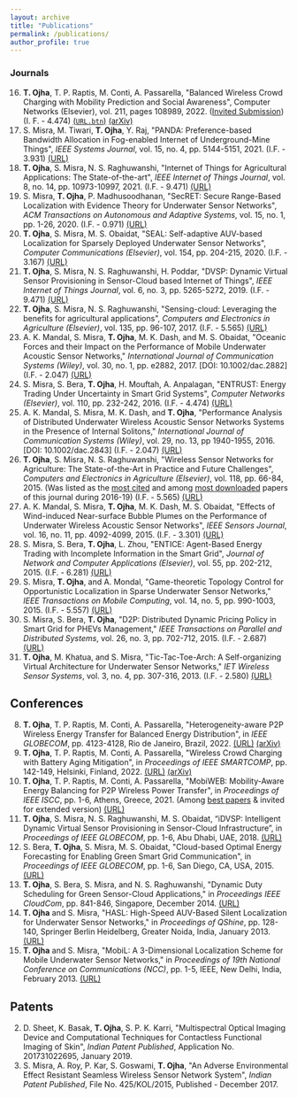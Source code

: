 ```yaml
---
layout: archive
title: "Publications"
permalink: /publications/
author_profile: true
---
```


### Journals
16. **T. Ojha**, T. P. Raptis, M. Conti, A. Passarella, "Balanced Wireless Crowd Charging with Mobility Prediction and Social Awareness", Computer Networks (Elsevier), vol. 211, pages 108989, 2022. (<ins>Invited Submission</ins>) (I. F. - 4.474) [(`URL.btn`)](https://www.sciencedirect.com/science/article/abs/pii/S1389128622001591) [(arXiv)](https://arxiv.org/abs/2204.09399)
15. S. Misra, M. Tiwari, **T. Ojha**, Y. Raj, "PANDA: Preference-based Bandwidth Allocation in Fog-enabled Internet of Underground-Mine Things", _IEEE Systems Journal_, vol. 15, no. 4, pp. 5144-5151, 2021. (I.F. - 3.931) [(URL)](https://ieeexplore.ieee.org/document/9461869)
14. **T. Ojha**, S. Misra, N. S. Raghuwanshi, "Internet of Things for Agricultural Applications: The State-of-the-art", _IEEE Internet of Things Journal_, vol. 8, no. 14, pp. 10973-10997, 2021. (I.F. - 9.471) [(URL)](https://ieeexplore.ieee.org/document/9321474)
13. S. Misra, **T. Ojha**, P. Madhusoodhanan, "SecRET: Secure Range-Based Localization with Evidence Theory for Underwater Sensor Networks", _ACM Transactions on Autonomous and Adaptive Systems_, vol. 15, no. 1, pp. 1-26, 2020. (I.F. - 0.971) [(URL)](https://dl.acm.org/doi/10.1145/3431390)
12. **T. Ojha**, S. Misra, M. S. Obaidat, "SEAL: Self-adaptive AUV-based Localization for Sparsely Deployed Underwater Sensor Networks", _Computer Communications (Elsevier)_, vol. 154, pp. 204-215, 2020. (I.F. - 3.167) [(URL)](https://www.sciencedirect.com/science/article/abs/pii/S0140366419307285)
11. **T. Ojha**, S. Misra, N. S. Raghuwanshi, H. Poddar, "DVSP: Dynamic Virtual Sensor Provisioning in Sensor-Cloud based Internet of Things", _IEEE Internet of Things Journal_, vol. 6, no. 3, pp. 5265-5272, 2019. (I.F. - 9.471) [(URL)](https://ieeexplore.ieee.org/document/8643570)
10. **T. Ojha**, S. Misra, N. S. Raghuwanshi, "Sensing-cloud: Leveraging the benefits for agricultural applications", _Computers and Electronics in Agriculture (Elsevier)_, vol. 135, pp. 96-107, 2017. (I.F. - 5.565) [(URL)](http://www.sciencedirect.com/science/article/pii/S0168169916305099)
9. A. K. Mandal, S. Misra, **T. Ojha**, M. K. Dash, and M. S. Obaidat, "Oceanic Forces and their Impact on the Performance of Mobile Underwater Acoustic Sensor Networks," _International Journal of Communication Systems (Wiley)_, vol. 30, no. 1, pp. e2882, 2017. [DOI: 10.1002/dac.2882] (I.F. - 2.047) [(URL)](http://onlinelibrary.wiley.com/doi/10.1002/dac.2882/abstract)
8. S. Misra, S. Bera, **T. Ojha**, H. Mouftah, A. Anpalagan, "ENTRUST: Energy Trading Under Uncertainty in Smart Grid Systems", _Computer Networks (Elsevier)_, vol. 110, pp. 232-242, 2016. (I.F. - 4.474) [(URL)](http://www.sciencedirect.com/science/article/pii/S1389128616303206)
7. A. K. Mandal, S. Misra, M. K. Dash, and **T. Ojha**, "Performance Analysis of Distributed Underwater Wireless Acoustic Sensor Networks Systems in the Presence of Internal Solitons," _International Journal of Communication Systems (Wiley)_, vol. 29, no. 13, pp 1940-1955, 2016. [DOI: 10.1002/dac.2843] (I.F. - 2.047) [(URL)](http://onlinelibrary.wiley.com/doi/10.1002/dac.2843/abstract)
6. **T. Ojha**, S. Misra, N. S. Raghuwanshi, "Wireless Sensor Networks for Agriculture: The State-of-the-Art in Practice and Future Challenges", _Computers and Electronics in Agriculture (Elsevier)_, vol. 118, pp. 66-84, 2015. (Was listed as the <ins>most cited</ins> and among <ins>most downloaded</ins> papers of this journal during 2016-19) (I.F. - 5.565) [(URL)](http://www.sciencedirect.com/science/article/pii/S0168169915002379)
5. A. K. Mandal, S. Misra, **T. Ojha**, M. K. Dash, M. S. Obaidat, "Effects of Wind-induced Near-surface Bubble Plumes on the Performance of Underwater Wireless Acoustic Sensor Networks", _IEEE Sensors Journal_, vol. 16, no. 11, pp. 4092-4099, 2015. (I.F. - 3.301) [(URL)](http://ieeexplore.ieee.org/stamp/stamp.jsp?arnumber=7120073)
4. S. Misra, S. Bera, **T. Ojha**, L. Zhou, "ENTICE: Agent-Based Energy Trading with Incomplete Information in the Smart Grid", _Journal of Network and Computer Applications (Elsevier)_, vol. 55, pp. 202-212, 2015. (I.F. - 6.281) [(URL)](http://www.sciencedirect.com/science/article/pii/S1084804515001083#)
3. S. Misra, **T. Ojha**, and A. Mondal, "Game-theoretic Topology Control for Opportunistic Localization in Sparse Underwater Sensor Networks," _IEEE Transactions on Mobile Computing_, vol. 14, no. 5, pp. 990-1003, 2015. (I.F. - 5.557) [(URL)](http://ieeexplore.ieee.org/xpls/abs_all.jsp?arnumber=6853401&tag=1)
2. S. Misra, S. Bera, **T. Ojha**, "D2P: Distributed Dynamic Pricing Policy in Smart Grid for PHEVs Management," _IEEE Transactions on Parallel and Distributed Systems_, vol. 26, no. 3, pp. 702-712, 2015. (I.F. - 2.687) [(URL)](http://ieeexplore.ieee.org/xpl/articleDetails.jsp?tp=&arnumber=6782392)
1. **T. Ojha**, M. Khatua, and S. Misra, "Tic-Tac-Toe-Arch: A Self-organizing Virtual Architecture for Underwater Sensor Networks," _IET Wireless Sensor Systems_, vol. 3, no. 4, pp. 307-316, 2013. (I.F. - 2.580) [(URL)](https://digital-library.theiet.org/content/journals/10.1049/iet-wss.2012.0139)


Conferences
------
8. **T. Ojha**, T. P. Raptis, M. Conti, A. Passarella, "Heterogeneity-aware P2P Wireless Energy Transfer for Balanced Energy Distribution", in _IEEE GLOBECOM_, pp. 4123-4128, Rio de Janeiro, Brazil, 2022. [(URL)](https://ieeexplore.ieee.org/document/10001645) [(arXiv)](https://arxiv.org/abs/2205.11069)
7. **T. Ojha**, T. P. Raptis, M. Conti, A. Passarella, "Wireless Crowd Charging with Battery Aging Mitigation", in _Proceedings of IEEE SMARTCOMP_, pp. 142-149, Helsinki, Finland, 2022. [(URL)](https://ieeexplore.ieee.org/document/9821045) [(arXiv)](https://arxiv.org/abs/2204.09311)
6. **T. Ojha**, T. P. Raptis, M. Conti, A. Passarella, "MobiWEB: Mobility-Aware Energy Balancing for P2P Wireless Power Transfer", in _Proceedings of IEEE ISCC_, pp. 1-6, Athens, Greece, 2021. (Among <ins> best papers</ins> & invited for extended version) [(URL)](https://ieeexplore.ieee.org/document/9631530)
5. **T. Ojha**, S. Misra, N. S. Raghuwanshi, M. S. Obaidat, “iDVSP: Intelligent Dynamic Virtual Sensor Provisioning in Sensor-Cloud Infrastructure”, in _Proceedings of IEEE GLOBECOM_, pp. 1-6, Abu Dhabi, UAE, 2018. [(URL)](https://ieeexplore.ieee.org/document/8647815)
4. S. Bera, **T. Ojha**, S. Misra, M. S. Obaidat, "Cloud-based Optimal Energy Forecasting for Enabling Green Smart Grid Communication", in _Proceedings of IEEE GLOBECOM_, pp. 1-6, San Diego, CA, USA, 2015. [(URL)](http://ieeexplore.ieee.org/stamp/stamp.jsp?tp=&arnumber=7417591)
3. **T. Ojha**, S. Bera, S. Misra, and N. S. Raghuwanshi, "Dynamic Duty Scheduling for Green Sensor-Cloud Applications," in _Proceedings IEEE CloudCom_, pp. 841-846, Singapore, December 2014. [(URL)](http://ieeexplore.ieee.org/xpl/articleDetails.jsp?reload=true&arnumber=7037771)
2. **T. Ojha** and S. Misra, "HASL: High-Speed AUV-Based Silent Localization for Underwater Sensor Networks," in _Proceedings of QShine_, pp. 128-140, Springer Berlin Heidelberg, Greater Noida, India, January 2013. [(URL)](http://link.springer.com/chapter/10.1007%2F978-3-642-37949-9_11)
1. **T. Ojha** and S. Misra, "MobiL: A 3-Dimensional Localization Scheme for Mobile Underwater Sensor Networks," in _Proceedings of 19th National Conference on Communications (NCC)_, pp. 1-5, IEEE, New Delhi, India, February 2013. [(URL)](http://ieeexplore.ieee.org/xpls/abs_all.jsp?arnumber=6488033)


Patents
------
2. D. Sheet, K. Basak, **T. Ojha**, S. P. K. Karri, "Multispectral Optical Imaging Device and Computational Techniques for Contactless Functional Imaging of Skin", _Indian Patent Published_, Application No. 201731022695, January 2019.
1. S. Misra, A. Roy, P. Kar, S. Goswami, **T. Ojha**, "An Adverse Environmental Effect Resistant Seamless Wireless Sensor Network System", _Indian Patent Published_, File No. 425/KOL/2015, Published - December 2017.

